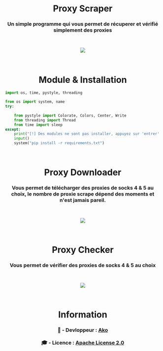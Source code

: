 <h1 align="center">Proxy Scraper</h1>
<h3 align="center">Un simple programme qui vous permet de récuperer et vérifié simplement des proxies</h3>
<br>
<p align="center"><img src="https://camo.githubusercontent.com/23b938114b74aebf335eda497b1e53030976a0255c6fadb319622c135c54c2c1/68747470733a2f2f6d656469612e67697068792e636f6d2f6d656469612f6a544e47335246364577626b7044344c5a782f67697068792e676966"></p>
<br>
<h1 align="center">Module & Installation</h1>

```python
import os, time, pystyle, threading
```

```python
from os import system, name
try:
    
    from pystyle import Colorate, Colors, Center, Write
    from threading import Thread
    from time import sleep
except:
    print("[!] Des modules ne sont pas installer, appuyez sur 'entrer' pour les installer.")
    input()
    system("pip install -r requirements.txt")

```

<br>
<h1 align="center">Proxy Downloader</h1>
<h3 align="center">Vous permet de télécharger des proxies de socks 4 & 5 au choix, le nombre de proxie scrape dépend des moments et n'est jamais pareil.</h3>
<br>
<p align="center"><img src="https://cdn.discordapp.com/attachments/881202945444679691/890692881533239337/unknown.png"></p>
<br>
<h1 align="center">Proxy Checker</h1>
<h3 align="center">Vous permet de vérifier des proxies de socks 4 & 5 au choix</h3>
<br>
<p align="center"><img src="https://cdn.discordapp.com/attachments/881202945444679691/890696957952139304/unknown.png"></p>
<br>
<h1 align="center">Information</h1>
<h3 align="center">
  👤 - Devloppeur : <a href="https://github.com/Ako-fr">Ako</a><br><br>
  🎓 - Licence   : <a href="https://github.com/Ako-fr/Proxy-Scraper/blob/main/LICENSE">Apache License 2.0</a>
</h3>
